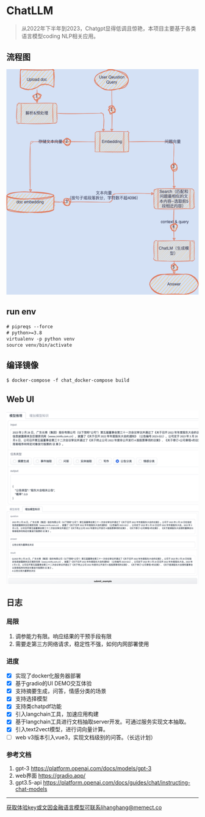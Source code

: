 # ChatLLM
> 从2022年下半年到2023，Chatgpt显得低调且惊艳，本项目主要基于各类语言模型coding NLP相关应用。

## 流程图
<div align="center">
    <img src="images/pipeline.png">
</div>

##  run env
```shell
# pipreqs --force
# python>=3.8
virtualenv -p python venv
source venv/bin/activate
```
## 编译镜像

```shell
$ docker-compose -f chat_docker-compose build
```

## Web UI
<div align="center">
    <img src="images/task_demo.png">
</div>

<div align="center">
    <img src="images/add_example.png">
</div>

## 日志
### 局限
1. 调参能力有限。响应结果的干预手段有限
2. 需要走第三方网络请求，稳定性不强，如何内网部署使用
### 进度
- [x] 实现了docker化服务器部署
- [x] 基于gradio的UI DEMO交互体验 
- [x] 支持摘要生成，问答，情感分类的场景
- [x] 支持选择模型
- [x] 支持类chatpdf功能
- [x] 引入langchain工具，加速应用构建
- [x] 基于langchain工具进行文档抽取server开发。可通过服务实现文本抽取。
- [x] 引入text2vect模型，进行词向量计算。
- [ ] web v3版本引入vue3，实现文档级别的问答。（长远计划）

### 参考文档
1. gpt-3 https://platform.openai.com/docs/models/gpt-3
2. web界面 https://gradio.app/ 
3. gpt3.5-api https://platform.openai.com/docs/guides/chat/instructing-chat-models

---
获取体验key或文因金融语言模型可联系lihanghang@memect.co

